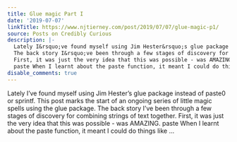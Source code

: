 ```yaml
---
title: Glue magic Part I
date: '2019-07-07'
linkTitle: https://www.njtierney.com/post/2019/07/07/glue-magic-p1/
source: Posts on Credibly Curious
description: |-
  Lately I&rsquo;ve found myself using Jim Hester&rsquo;s glue package instead of paste0 or sprintf. This post marks the start of an ongoing series of little magic spells using the glue package.
  The back story I&rsquo;ve been through a few stages of discovery for combining strings of text together.
  First, it was just the very idea that this was possible - was AMAZING.
  paste When I learnt about the paste function, it meant I could do things like ...
disable_comments: true
---
```

Lately I&rsquo;ve found myself using Jim Hester&rsquo;s glue package instead of paste0 or sprintf. This post marks the start of an ongoing series of little magic spells using the glue package.
The back story I&rsquo;ve been through a few stages of discovery for combining strings of text together.
First, it was just the very idea that this was possible - was AMAZING.
paste When I learnt about the paste function, it meant I could do things like ...